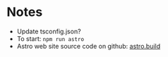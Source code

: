 # Notes

- Update tsconfig.json?
- To start: `npm run astro`
- Astro web site source code on github: [astro.build](https://github.com/withastro/astro.build)
